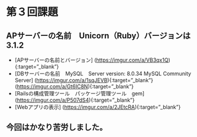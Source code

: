 # 第３回課題
## APサーバーの名前　Unicorn（Ruby）バージョンは　3.1.2
- [APサーバーの名前とバージョン]
(https://imgur.com/a/VB3qx1Q){:target=”_blank”}
- [DBサーバーの名前　MySQL　Server version: 8.0.34 MySQL Community Server]
(https://imgur.com/a/1sqJEVB){:target=”_blank”}
(https://imgur.com/a/Gt6IC8N){:target=”_blank”}
- [Railsの構成管理ツール　パッケージ管理ツール　gem]
(https://imgur.com/a/P507dS4){:target=”_blank”}
- [Webアプリの表示]
(https://imgur.com/a/2JEtcRA){:target=”_blank”}
## 今回はかなり苦労しました。
